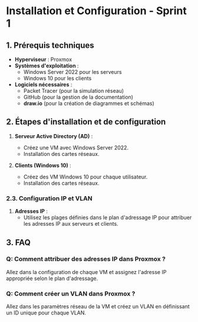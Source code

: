 # Installation et Configuration - Sprint 1

## 1. Prérequis techniques

- **Hyperviseur** : Proxmox
- **Systèmes d'exploitation** : 
  - Windows Server 2022 pour les serveurs
  - Windows 10 pour les clients
- **Logiciels nécessaires** : 
  - Packet Tracer (pour la simulation réseau)
  - GitHub (pour la gestion de la documentation)
  - **draw.io** (pour la création de diagrammes et schémas)
  
## 2. Étapes d'installation et de configuration

1. **Serveur Active Directory (AD)** :
   - Créez une VM avec Windows Server 2022.
   - Installation des cartes réseaux.
   
2. **Clients (Windows 10)** :
   - Créez des VM Windows 10 pour chaque utilisateur.
   - Installation des cartes réseaux.

### 2.3. Configuration IP et VLAN

1. **Adresses IP** :
   - Utilisez les plages définies dans le plan d'adressage IP pour attribuer les adresses IP aux serveurs et clients.

## 3. FAQ

### Q: Comment attribuer des adresses IP dans Proxmox ?
Allez dans la configuration de chaque VM et assignez l'adresse IP appropriée selon le plan d'adressage.

### Q: Comment créer un VLAN dans Proxmox ?
Allez dans les paramètres réseau de la VM et créez un VLAN en définissant un ID unique pour chaque VLAN.
